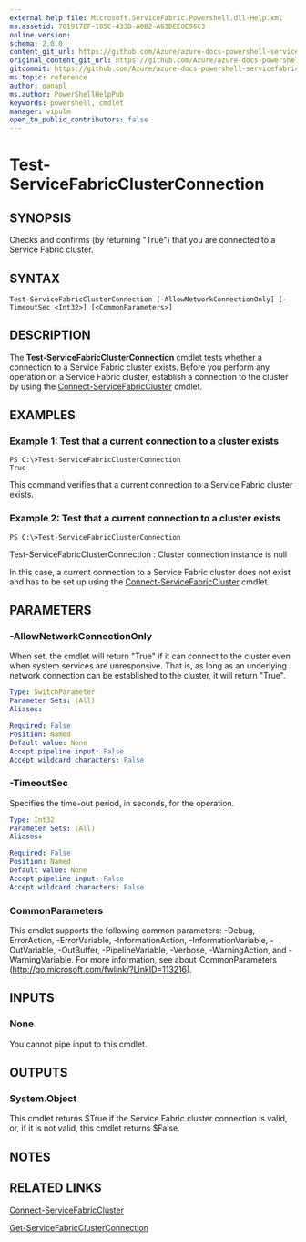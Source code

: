 ```yaml
---
external help file: Microsoft.ServiceFabric.Powershell.dll-Help.xml
ms.assetid: 701917EF-185C-433D-A0B2-A63DEE0E96C3
online version:
schema: 2.0.0
content_git_url: https://github.com/Azure/azure-docs-powershell-servicefabric/blob/master/service-fabric-cmdlets/ServiceFabric/vlatest/Test-ServiceFabricClusterConnection.md
original_content_git_url: https://github.com/Azure/azure-docs-powershell-servicefabric/blob/master/service-fabric-cmdlets/ServiceFabric/vlatest/Test-ServiceFabricClusterConnection.md
gitcommit: https://github.com/Azure/azure-docs-powershell-servicefabric/blob/
ms.topic: reference
author: oanapl
ms.author: PowerShellHelpPub
keywords: powershell, cmdlet
manager: vipulm
open_to_public_contributors: false
---
```


# Test-ServiceFabricClusterConnection

## SYNOPSIS
Checks and confirms (by returning "True") that you are connected to a Service Fabric cluster.

## SYNTAX

```
Test-ServiceFabricClusterConnection [-AllowNetworkConnectionOnly] [-TimeoutSec <Int32>] [<CommonParameters>]
```

## DESCRIPTION
The **Test-ServiceFabricClusterConnection** cmdlet tests whether a connection to a Service Fabric cluster exists. Before you perform any operation on a Service Fabric cluster, establish a connection to the cluster by using the [Connect-ServiceFabricCluster](./Connect-ServiceFabricCluster.md) cmdlet.

## EXAMPLES

### Example 1: Test that a current connection to a cluster exists
```
PS C:\>Test-ServiceFabricClusterConnection
True
```
This command verifies that a current connection to a Service Fabric cluster exists.

### Example 2: Test that a current connection to a cluster exists
```
PS C:\>Test-ServiceFabricClusterConnection
```
Test-ServiceFabricClusterConnection : Cluster connection instance is null

In this case, a current connection to a Service Fabric cluster does not exist and has to be set up using the [Connect-ServiceFabricCluster](./Connect-ServiceFabricCluster.md) cmdlet.

## PARAMETERS

### -AllowNetworkConnectionOnly
When set, the cmdlet will return "True" if it can connect to the cluster even when system services are unresponsive. That is, as long as an underlying network connection can be established to the cluster, it will return "True".

```yaml
Type: SwitchParameter
Parameter Sets: (All)
Aliases: 

Required: False
Position: Named
Default value: None
Accept pipeline input: False
Accept wildcard characters: False
```

### -TimeoutSec
Specifies the time-out period, in seconds, for the operation.

```yaml
Type: Int32
Parameter Sets: (All)
Aliases: 

Required: False
Position: Named
Default value: None
Accept pipeline input: False
Accept wildcard characters: False
```

### CommonParameters
This cmdlet supports the following common parameters: -Debug, -ErrorAction, -ErrorVariable, -InformationAction, -InformationVariable, -OutVariable, -OutBuffer, -PipelineVariable, -Verbose, -WarningAction, and -WarningVariable. For more information, see about_CommonParameters (http://go.microsoft.com/fwlink/?LinkID=113216).

## INPUTS

### None
You cannot pipe input to this cmdlet.

## OUTPUTS

### System.Object
This cmdlet returns $True if the Service Fabric cluster connection is valid, or, if it is not valid, this cmdlet returns $False.

## NOTES

## RELATED LINKS

[Connect-ServiceFabricCluster](./Connect-ServiceFabricCluster.md)

[Get-ServiceFabricClusterConnection](./Get-ServiceFabricClusterConnection.md)
